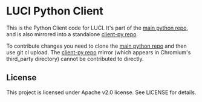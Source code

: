 # LUCI Python Client

This is the Python Client code for LUCI. It's part of the [main python
repo][1], and is also mirrored into a standalone [client-py repo][2].

To contribute changes you need to clone the [main python repo][1] and then
use git cl upload. The [client-py repo][2] mirror (which appears in Chromium's
third_party directory) cannot be contributed to directly.

## License

This project is licensed under Apache v2.0 license. See LICENSE for details.


[1]: https://chromium.googlesource.com/infra/luci/luci-py.git/
[2]: https://chromium.googlesource.com/infra/luci/client-py.git/
